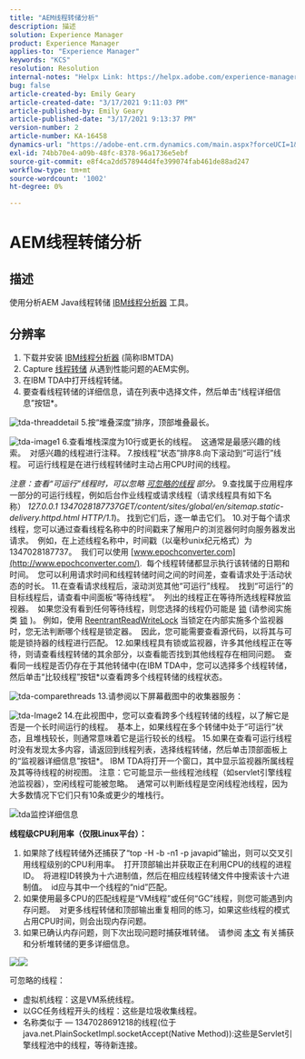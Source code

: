 ```yaml
---
title: "AEM线程转储分析"
description: 描述
solution: Experience Manager
product: Experience Manager
applies-to: "Experience Manager"
keywords: "KCS"
resolution: Resolution
internal-notes: "Helpx Link: https://helpx.adobe.com/experience-manager/kb/thread-dump-analysis.html"
bug: false
article-created-by: Emily Geary
article-created-date: "3/17/2021 9:11:03 PM"
article-published-by: Emily Geary
article-published-date: "3/17/2021 9:13:37 PM"
version-number: 2
article-number: KA-16458
dynamics-url: "https://adobe-ent.crm.dynamics.com/main.aspx?forceUCI=1&pagetype=entityrecord&etn=knowledgearticle&id=e70a8345-6587-eb11-a812-000d3a593216"
exl-id: 74bb70e4-a09b-48fc-8378-96a1736e5ebf
source-git-commit: e8f4ca2dd578944d4fe399074fab461de88ad247
workflow-type: tm+mt
source-wordcount: '1002'
ht-degree: 0%

---
```


# AEM线程转储分析

## 描述


使用分析AEM Java线程转储 [IBM线程分析器](http://www.ibm.com/developerworks/community/groups/service/html/communityview?communityUuid=2245aa39-fa5c-4475-b891-14c205f7333c) 工具。


## 分辨率


1. 下载并安装 [IBM线程分析器](https://www.ibm.com/developerworks/community/groups/service/html/communityview?communityUuid=2245aa39-fa5c-4475-b891-14c205f7333c) (简称IBMTDA)
2. Capture [线程转储](https://helpx.adobe.com/experience-manager/kb/TakeThreadDump.html) 从遇到性能问题的AEM实例。
3. 在IBM TDA中打开线程转储。
4. 要查看线程转储的详细信息，请在列表中选择文件，然后单击“线程详细信息”按钮\*。

![tda-threaddetail](https://helpx.adobe.com/content/dam/help/en/experience-manager/kb/thread-dump-analysis/_jcr_content/main-pars/image_1587732783/tda-threaddetail.png "tda-threaddetail")
5.按“堆叠深度”排序，顶部堆叠最长。

![tda-image1](https://helpx.adobe.com/content/dam/help/en/experience-manager/kb/thread-dump-analysis/_jcr_content/main-pars/image/tda-image1.png)
6.查看堆栈深度为10行或更长的线程。  这通常是最感兴趣的线索。  对感兴趣的线程进行注释。
7.按线程“状态”排序8.向下滚动到“可运行”线程。 可运行线程是在进行线程转储时主动占用CPU时间的线程。

*注意：查看“可运行”线程时，可以忽略 [可忽略的线程](https://helpx.adobe.com/experience-manager/kb/thread-dump-analysis.html#ignorethreads) 部分。*
9.查找属于应用程序一部分的可运行线程，例如后台作业线程或请求线程（请求线程具有如下名称） *127.0.0.1 1347028187737GET/content/sites/global/en/sitemap.static-delivery.httpd.html HTTP/1.1*)。 找到它们后，逐一单击它们。
10.对于每个请求线程，您可以通过查看线程名称中的时间戳来了解用户的浏览器何时向服务器发出请求。  例如，在上述线程名称中，时间戳（以毫秒unix纪元格式）为1347028187737。  我们可以使用 [www.epochconverter.com](http://www.epochconverter.com/).  每个线程转储都显示执行该转储的日期和时间。  您可以利用请求时间和线程转储时间之间的时间差，查看请求处于活动状态的时长。
11.在查看请求线程后，滚动浏览其他“可运行”线程。  找到“可运行”的目标线程后，请查看中间面板“等待线程”。  列出的线程正在等待所选线程释放监视器。  如果您没有看到任何等待线程，则您选择的线程仍可能是 [锁](http://docs.oracle.com/javase/1.5.0/docs/api/java/util/concurrent/locks/Lock.html) (请参阅实施类 [锁](http://docs.oracle.com/javase/1.5.0/docs/api/java/util/concurrent/locks/Lock.html) )。 例如，使用 [ReentrantReadWriteLock](http://docs.oracle.com/javase/1.5.0/docs/api/java/util/concurrent/locks/ReentrantReadWriteLock.html) 当锁定在内部实施多个监视器时，您无法判断哪个线程是锁定器。  因此，您可能需要查看源代码，以将其与可能是锁持器的线程进行匹配。
12.如果线程具有锁或监视器，许多其他线程正在等待，则请查看线程转储的其余部分，以查看能否找到其他线程存在相同问题。  查看同一线程是否仍存在于其他转储中(在IBM TDA中，您可以选择多个线程转储，然后单击“比较线程”按钮\*以查看跨多个线程转储的线程状态。

![tda-comparethreads](https://helpx.adobe.com/content/dam/help/en/experience-manager/kb/thread-dump-analysis/_jcr_content/main-pars/image_1159496390/tda-comparethreads.png)
13.请参阅以下屏幕截图中的收集器服务：

![tda-Image2](https://helpx.adobe.com/content/dam/help/en/experience-manager/kb/thread-dump-analysis/_jcr_content/main-pars/image_1730877898/tda-Image2.png)
14.在此视图中，您可以查看跨多个线程转储的线程，以了解它是否是一个长时间运行的线程。  基本上，如果线程在多个转储中处于“可运行”状态，且堆栈较长，则通常意味着它是运行较长的线程。
15.如果在查看可运行线程时没有发现太多内容，请返回到线程列表，选择线程转储，然后单击顶部面板上的“监视器详细信息”按钮\*。 IBM TDA将打开一个窗口，其中显示监视器所属线程及其等待线程的树视图。 注意：它可能显示一些线程池线程（如servlet引擎线程池监视器），空闲线程可能被忽略。  通常可以判断线程是空闲线程池线程，因为大多数情况下它们只有10条或更少的堆栈行。

![tda监控详细信息](https://helpx.adobe.com/content/dam/help/en/experience-manager/kb/thread-dump-analysis/_jcr_content/main-pars/image_1106466084/tda-monitordetail.png)




<b>线程级CPU利用率（仅限Linux平台）：</b>

1. 如果除了线程转储外还捕获了“top -H -b -n1 -p javapid”输出，则可以交叉引用线程级别的CPU利用率。  打开顶部输出并获取正在利用CPU的线程的进程ID。  将进程ID转换为十六进制值，然后在相应线程转储文件中搜索该十六进制值。  id应与其中一个线程的“nid”匹配。
2. 如果使用最多CPU的匹配线程是“VM线程”或任何“GC”线程，则您可能遇到内存问题。  对更多线程转储和顶部输出重复相同的练习，如果这些线程的模式占用CPU时间，则会出现内存问题。
3. 如果已确认内存问题，则下次出现问题时捕获堆转储。  请参阅 [本文](https://helpx.adobe.com/experience-manager/kb/AnalyzeMemoryProblems.html) 有关捕获和分析堆转储的更多详细信息。


![](https://helpx.adobe.com/libs/cq/ui/resources/0.gif)![](https://helpx.adobe.com/libs/cq/ui/resources/0.gif)

可忽略的线程：

- 虚拟机线程：这是VM系统线程。
- 以GC任务线程开头的线程：这些是垃圾收集线程。
- 名称类似于 — 1347028691218的线程(位于java.net.PlainSocketImpl.socketAccept(Native Method)):这些是Servlet引擎线程池中的线程，等待新连接。
